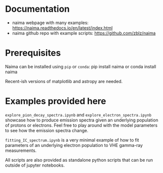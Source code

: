 # Documentation

* naima webpage with many examples: https://naima.readthedocs.io/en/latest/index.html 
* naima github repo with example scripts: https://github.com/zblz/naima

# Prerequisites

Naima can be installed using `pip` or `conda`:
    pip install naima
or
    conda install naima

Recent-ish versions of matplotlib and astropy are needed.

# Examples provided here

`explore_pion_decay_spectra.ipynb` and `explore_electron_spectra.ipynb` showcase how to produce emission spectra given an underlying population of protons or electrons. Feel free to play around with the model parameters to see how the emission spectra change.

`fitting_IC_spectrum.ipynb` is a very minimal example of how to fit parameters of an underlying electron population to VHE gamma-ray measurements.

All scripts are also provided as standalone python scripts that can be run outside of  jupyter notebooks.
